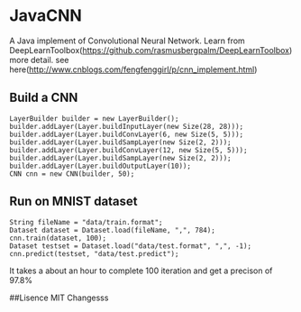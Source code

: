 # JavaCNN
A Java implement of Convolutional Neural Network. Learn from DeepLearnToolbox(https://github.com/rasmusbergpalm/DeepLearnToolbox) more detail. see here(http://www.cnblogs.com/fengfenggirl/p/cnn_implement.html)
## Build a CNN

	LayerBuilder builder = new LayerBuilder();
	builder.addLayer(Layer.buildInputLayer(new Size(28, 28)));
	builder.addLayer(Layer.buildConvLayer(6, new Size(5, 5)));
	builder.addLayer(Layer.buildSampLayer(new Size(2, 2)));
	builder.addLayer(Layer.buildConvLayer(12, new Size(5, 5)));
	builder.addLayer(Layer.buildSampLayer(new Size(2, 2)));
	builder.addLayer(Layer.buildOutputLayer(10));
	CNN cnn = new CNN(builder, 50);
	
## Run on MNIST dataset
	
	String fileName = "data/train.format";
	Dataset dataset = Dataset.load(fileName, ",", 784);
	cnn.train(dataset, 100);
	Dataset testset = Dataset.load("data/test.format", ",", -1);
	cnn.predict(testset, "data/test.predict");

It takes a about an hour to complete 100 iteration and get a precison of 97.8%

##Lisence
	MIT
 Changesss
